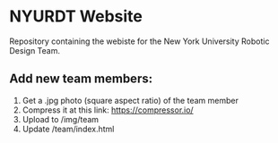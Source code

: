 # NYURDT Website
Repository containing the webiste for the New York University Robotic Design Team.


## Add new team members:

1. Get a .jpg photo (square aspect ratio) of the team member
2. Compress it at this link: https://compressor.io/
3. Upload to /img/team
4. Update /team/index.html
